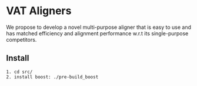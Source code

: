 # VAT Aligners

We propose to develop a novel multi-purpose aligner that is easy to use and has matched efficiency and alignment performance w.r.t its single-purpose competitors.


## Install
    1. cd src/
    2. install boost: ./pre-build_boost